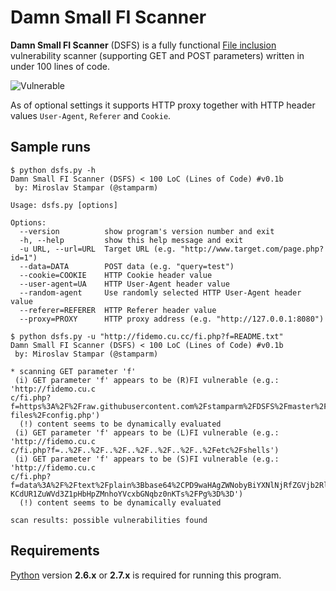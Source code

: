 Damn Small FI Scanner
=========

**Damn Small FI Scanner** (DSFS) is a fully functional [File inclusion](https://en.wikipedia.org/wiki/File_inclusion_vulnerability) vulnerability scanner (supporting GET and POST parameters) written in under 100 lines of code.

![Vulnerable](https://i.imgur.com/pgYS6cW.png)

As of optional settings it supports HTTP proxy together with HTTP header values `User-Agent`, `Referer` and `Cookie`.

Sample runs
----

```
$ python dsfs.py -h
Damn Small FI Scanner (DSFS) < 100 LoC (Lines of Code) #v0.1b
 by: Miroslav Stampar (@stamparm)

Usage: dsfs.py [options]

Options:
  --version          show program's version number and exit
  -h, --help         show this help message and exit
  -u URL, --url=URL  Target URL (e.g. "http://www.target.com/page.php?id=1")
  --data=DATA        POST data (e.g. "query=test")
  --cookie=COOKIE    HTTP Cookie header value
  --user-agent=UA    HTTP User-Agent header value
  --random-agent     Use randomly selected HTTP User-Agent header value
  --referer=REFERER  HTTP Referer header value
  --proxy=PROXY      HTTP proxy address (e.g. "http://127.0.0.1:8080")
```

```
$ python dsfs.py -u "http://fidemo.cu.cc/fi.php?f=README.txt"
Damn Small FI Scanner (DSFS) < 100 LoC (Lines of Code) #v0.1b
 by: Miroslav Stampar (@stamparm)

* scanning GET parameter 'f'
 (i) GET parameter 'f' appears to be (R)FI vulnerable (e.g.: 'http://fidemo.cu.c
c/fi.php?f=https%3A%2F%2Fraw.githubusercontent.com%2Fstamparm%2FDSFS%2Fmaster%2F
files%2Fconfig.php')
  (!) content seems to be dynamically evaluated
 (i) GET parameter 'f' appears to be (L)FI vulnerable (e.g.: 'http://fidemo.cu.c
c/fi.php?f=..%2F..%2F..%2F..%2F..%2F..%2F..%2Fetc%2Fshells')
 (i) GET parameter 'f' appears to be (S)FI vulnerable (e.g.: 'http://fidemo.cu.c
c/fi.php?f=data%3A%2F%2Ftext%2Fplain%3Bbase64%2CPD9waHAgZWNobyBiYXNlNjRfZGVjb2Rl
KCdUR1ZuWVd3Z1pHbHpZMnhoYVcxbGNqbz0nKTs%2FPg%3D%3D')
  (!) content seems to be dynamically evaluated

scan results: possible vulnerabilities found
```

Requirements
----
[Python](http://www.python.org/download/) version **2.6.x** or **2.7.x** is required for running this program.
